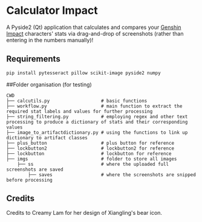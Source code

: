 # Calculator Impact

A Pyside2 (Qt) application that calculates and compares your [Genshin Impact](https://genshin.mihoyo.com) characters' stats via drag-and-drop of screenshots (rather than entering in the numbers manually)!

## Requirements
```bash
pip install pytesseract pillow scikit-image pyside2 numpy
```
##Folder organisation (for testing)

    CWD
    ├── calcutils.py                   # basic functions
    ├── workflow.py                    # main function to extract the required stat labels and values for further processing
    ├── string_filtering.py            # employing regex and other text processing to produce a dictionary of stats and their corresponding values
    ├── image_to_artifactdictionary.py # using the functions to link up dictionary to artifact classes
    ├── plus_button                    # plus button for reference
    ├── lockbutton2                    # lockbutton2 for reference
    ├── lockbutton                     # lockbutton for reference
    ├── imgs                           # folder to store all images
        ├── ss                         # where the uploaded full screenshots are saved
            ├── saves                  # where the screenshots are snipped before processing


## Credits
Credits to Creamy Lam for her design of Xiangling's bear icon.
